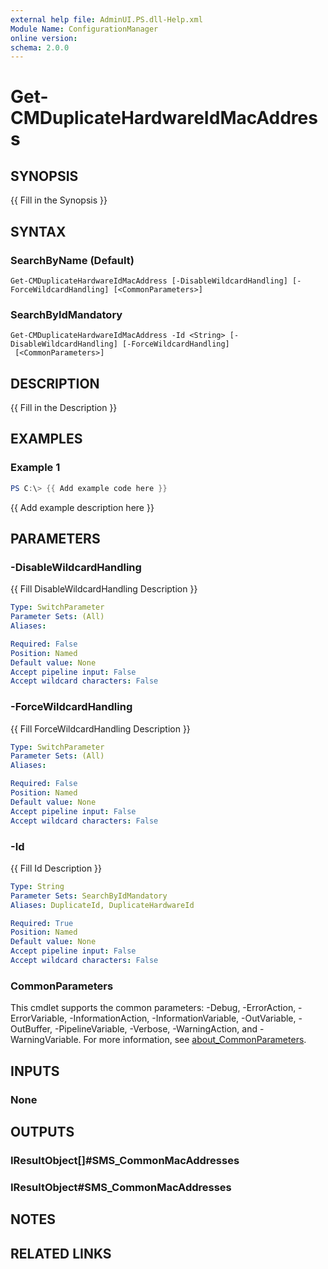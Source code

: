 ```yaml
---
external help file: AdminUI.PS.dll-Help.xml
Module Name: ConfigurationManager
online version:
schema: 2.0.0
---
```


# Get-CMDuplicateHardwareIdMacAddress

## SYNOPSIS
{{ Fill in the Synopsis }}

## SYNTAX

### SearchByName (Default)
```
Get-CMDuplicateHardwareIdMacAddress [-DisableWildcardHandling] [-ForceWildcardHandling] [<CommonParameters>]
```

### SearchByIdMandatory
```
Get-CMDuplicateHardwareIdMacAddress -Id <String> [-DisableWildcardHandling] [-ForceWildcardHandling]
 [<CommonParameters>]
```

## DESCRIPTION
{{ Fill in the Description }}

## EXAMPLES

### Example 1
```powershell
PS C:\> {{ Add example code here }}
```

{{ Add example description here }}

## PARAMETERS

### -DisableWildcardHandling
{{ Fill DisableWildcardHandling Description }}

```yaml
Type: SwitchParameter
Parameter Sets: (All)
Aliases:

Required: False
Position: Named
Default value: None
Accept pipeline input: False
Accept wildcard characters: False
```

### -ForceWildcardHandling
{{ Fill ForceWildcardHandling Description }}

```yaml
Type: SwitchParameter
Parameter Sets: (All)
Aliases:

Required: False
Position: Named
Default value: None
Accept pipeline input: False
Accept wildcard characters: False
```

### -Id
{{ Fill Id Description }}

```yaml
Type: String
Parameter Sets: SearchByIdMandatory
Aliases: DuplicateId, DuplicateHardwareId

Required: True
Position: Named
Default value: None
Accept pipeline input: False
Accept wildcard characters: False
```

### CommonParameters
This cmdlet supports the common parameters: -Debug, -ErrorAction, -ErrorVariable, -InformationAction, -InformationVariable, -OutVariable, -OutBuffer, -PipelineVariable, -Verbose, -WarningAction, and -WarningVariable. For more information, see [about_CommonParameters](http://go.microsoft.com/fwlink/?LinkID=113216).

## INPUTS

### None

## OUTPUTS

### IResultObject[]#SMS_CommonMacAddresses

### IResultObject#SMS_CommonMacAddresses

## NOTES

## RELATED LINKS
